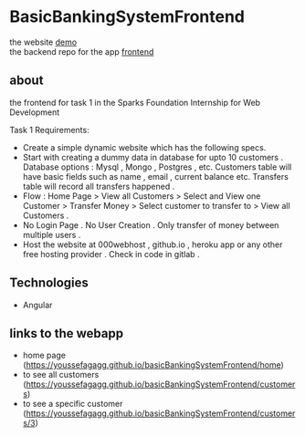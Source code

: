 # BasicBankingSystemFrontend

the website [demo](https://youssefagagg.github.io/basicBankingSystemFrontend/) <br>
the backend repo for the app [frontend](https://github.com/YoussefAgagg/basicBankingSystemBackend)<br>

## about
the frontend for task 1 in the Sparks Foundation Internship for Web Development

Task 1 Requirements:
* Create a simple dynamic website which has the following specs.
* Start with creating a dummy data in database for upto 10 customers . Database options : Mysql , Mongo , Postgres , etc. Customers table will have basic fields such as name , email , current balance etc. Transfers table will record all transfers happened .
* Flow : Home Page > View all Customers > Select and View one Customer > Transfer Money > Select customer to transfer to > View all Customers .
* No Login Page . No User Creation . Only transfer of money between multiple users .
* Host the website at 000webhost , github.io , heroku app or any other free hosting provider . Check in code in gitlab .

## Technologies

* Angular


## links to the webapp
* home page (https://youssefagagg.github.io/basicBankingSystemFrontend/home)
* to see all customers (https://youssefagagg.github.io/basicBankingSystemFrontend/customers)
* to see a specific customer (https://youssefagagg.github.io/basicBankingSystemFrontend/customers/3)


